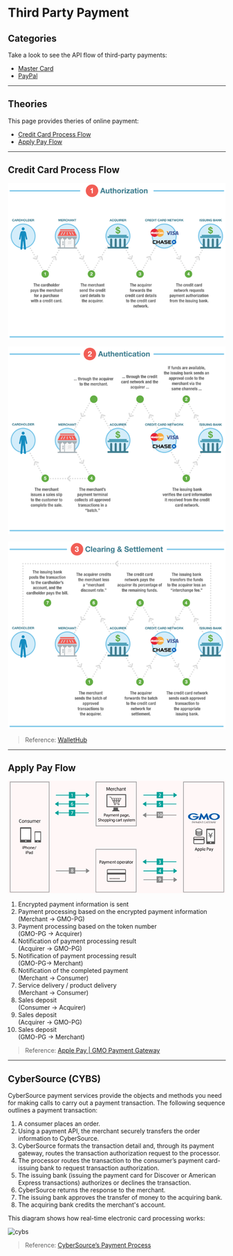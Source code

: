 Third Party Payment
===================

Categories
----------

Take a look to see the API flow of third-party payments:

- [Master Card](master-card)
- [PayPal](paypal)

---

Theories
--------

This page provides theries of online payment:

- [Credit Card Process Flow](#credit-card-process-flow)
- [Apply Pay Flow](#apply-pay-flow)

---

Credit Card Process Flow
------------------------

![Credit Card Process Flow 01](https://raw.githubusercontent.com/yidas/web-service-architectures/master/third-party-payment/transaction_flow_01.png)

![Credit Card Process Flow 02](https://raw.githubusercontent.com/yidas/web-service-architectures/master/third-party-payment/transaction_flow_02.png)

![Credit Card Process Flow 03](https://raw.githubusercontent.com/yidas/web-service-architectures/master/third-party-payment/transaction_flow_03.png)

> Reference: [WalletHub](https://wallethub.com/edu/credit-card-transaction/25511/)

---

Apply Pay Flow
--------------

![Apply Pay Flow](https://raw.githubusercontent.com/yidas/web-service-architectures/master/third-party-payment/flow_apple_pay.png)

1. Encrypted payment information is sent
2. Payment processing based on the encrypted payment information  
(Merchant -> GMO-PG)
3. Payment processing based on the token number  
(GMO-PG -> Acquirer)
4. Notification of payment processing result  
(Acquirer -> GMO-PG)
5. Notification of payment processing result  
(GMO-PG-> Merchant)
6. Notification of the completed payment  
(Merchant -> Consumer)
7. Service delivery / product delivery  
(Merchant -> Consumer)
8. Sales deposit  
(Consumer -> Acquirer)
9. Sales deposit  
(Acquirer -> GMO-PG)
10. Sales deposit  
(GMO-PG -> Merchant)

> Reference: [Apple Pay | GMO Payment Gateway](https://www.gmo-pg.com/en/service/mulpay/apple-pay/)

---

CyberSource (CYBS)
------------------

CyberSource payment services provide the objects and methods you need for making calls to carry out a payment transaction. The following sequence outlines a payment transaction:
1. A consumer places an order.
2. Using a payment API, the merchant securely transfers the order information to CyberSource.
3. CyberSource formats the transaction detail and, through its payment gateway, routes the transaction authorization request to the processor.
4. The processor routes the transaction to the consumer’s payment card-issuing bank to request transaction authorization.
5. The issuing bank (issuing the payment card for Discover or American Express transactions) authorizes or declines the transaction.
6. CyberSource returns the response to the merchant.
7. The issuing bank approves the transfer of money to the acquiring bank.
8. The acquiring bank credits the merchant's account.

This diagram shows how real-time electronic card processing works:

![cybs]([https://developer.cybersource.com/content/dam/cybsdeveloper2019/dita/dita-payments/cybs_how.jpg/_jcr_content/renditions/original](https://developer.cybersource.com/content/dam/new-documentation/transitional/en/dita-payouts/PayoutsTransactionFlow.jpg/_jcr_content/renditions/cq5dam.web.1280.1280.jpeg)https://developer.cybersource.com/content/dam/new-documentation/transitional/en/dita-payouts/PayoutsTransactionFlow.jpg/_jcr_content/renditions/cq5dam.web.1280.1280.jpeg)

> Reference: [CyberSource’s Payment Process](https://developer.cybersource.com/docs/cybs/en-us/payouts/developer/all/rest/payouts/HowItWorks.html)
